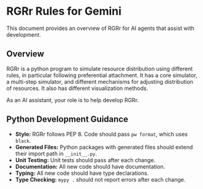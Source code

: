 # RGRr Rules for Gemini

This document provides an overview of RGRr for AI agents that assist with development.

## Overview

RGRr is a python program to simulate resource distribution using different rules, in particular
following preferential attachment. It has a core simulator, a multi-step simulator, and different
mechanisms for adjusting distribution of resources. It also has different visualization methods.

As an AI assistant, your role is to help develop RGRr.

## Python Development Guidance

- **Style:** RGRr follows PEP 8. Code should pass `pw format`, which uses `black`.
- **Generated Files:** Python packages with generated files should extend their import path in
  `__init__.py`.
- **Unit Testing:** Unit tests should pass after each change.
- **Documentation:** All new code should have documentation.
- **Typing:** All new code should have type declarations.
- **Type Checking:** `mypy .` should not report errors after each change.
